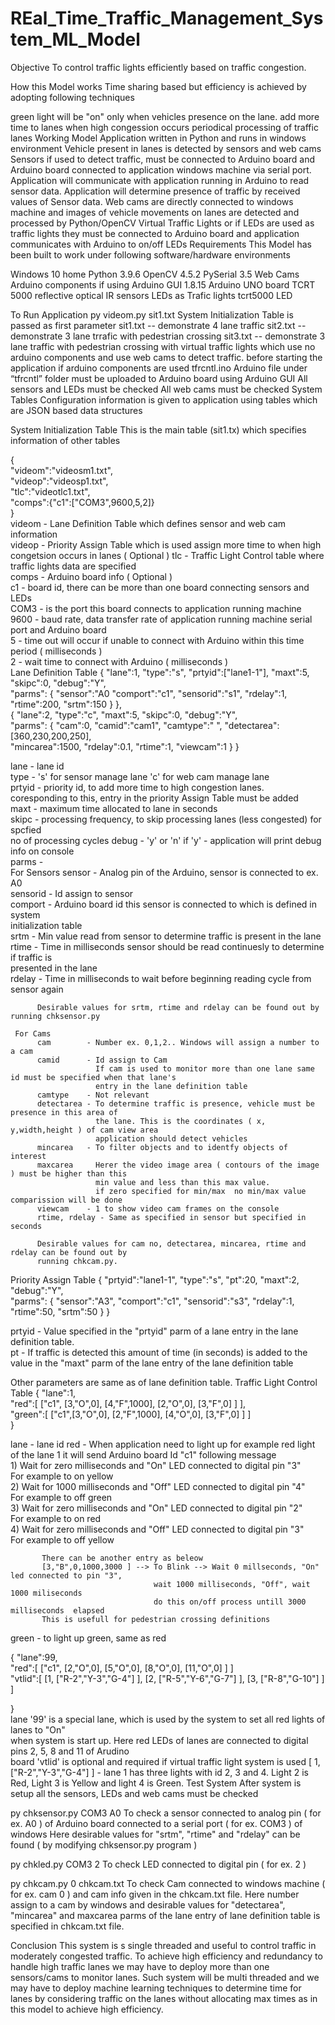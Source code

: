 # REal_Time_Traffic_Management_System_ML_Model

Objective
To control traffic lights efficiently based on traffic congestion.

How this Model works
Time sharing based but efficiency is achieved by adopting following  techniques

green light will be "on" only when vehicles presence on the lane.
add more time to lanes when high congession occurs
periodical processing of traffic lanes
Working Model
Application written in Python and runs in windows environment
Vehicle present in lanes is detected by sensors and web cams
Sensors if used to detect traffic, must be connected to Arduino board and Arduino board connected to application windows machine via serial port. Application will communicate with application running in Arduino to read sensor data. Application will determine presence of traffic by received values of Sensor data.
Web cams are directly connected to windows machine and images of vehicle movements on lanes are detected and processed by Python/OpenCV
Virtual Traffic Lights or if LEDs are used as traffic lights they must be connected to Arduino board and application communicates with Arduino to on/off LEDs
Requirements
This Model has been built to work under following software/hardware environments

Windows 10 home
Python 3.9.6
OpenCV 4.5.2
PySerial 3.5
Web Cams
Arduino components if using
Arduino GUI 1.8.15
Arduino UNO board
TCRT 5000 reflective optical IR sensors
LEDs as Trafic lights
tcrt5000 LED

To Run Application
py videom.py sit1.txt
System Initialization Table is passed as first parameter
sit1.txt -- demonstrate 4 lane traffic
sit2.txt -- demonstrate 3 lane trrafic with pedestrian crossing
sit3.txt -- demonstrate 3 lane traffic with pedestrian crossing with virtual traffic lights which use no arduino components and use web cams to detect traffic.
before starting the application if arduino components are used
tfrcntl.ino Arduino file under “tfrcntl” folder must be uploaded to Arduino board using Arduino GUI
All sensors and LEDs must be checked
All web cams must be checked
System Tables
Configuration information is given to application using tables which are JSON based data structures

System Initialization Table
This is the main table (sit1.tx) which specifies information of other tables

{  
"videom":"videosm1.txt",  
"videop":"videosp1.txt",  
"tlc":"videotlc1.txt",  
"comps":{"c1":["COM3",9600,5,2]}  
}  
videom - Lane Definition Table which defines sensor and web cam information  
videop - Priority Assign Table which is used assign more time to when high congetsion occurs in lanes  ( Optional )
tlc    - Traffic Light Control table where traffic lights data are specified  
comps  - Arduino board info ( Optional )  
       c1   - board id, there can be more than one board connecting sensors and LEDs  
       COM3 - is the port this board connects to application running machine  
       9600 - baud rate, data transfer rate of application running machine serial port and Arduino board  
       5    - time out will occur if unable to connect with Arduino within this time period ( milliseconds )  
       2    - wait time to connect with Arduino ( milliseconds )  
Lane Definition Table
  { "lane":1, "type":"s", "prtyid":["lane1-1"], "maxt":5, "skipc":0, "debug":"Y",  
    "parms": { "sensor":"A0 "comport":"c1", "sensorid":"s1", "rdelay":1, "rtime":200, "srtm":150 } },  
  { "lane":2, "type":"c", "maxt":5, "skipc":0, "debug":"Y",  
    "parms": { "cam":0, "camid":"cam1", "camtype":" ", "detectarea":[360,230,200,250],  
    "mincarea":1500, "rdelay":0.1, "rtime":1, "viewcam":1 } }  
         
  lane   - lane id  
  type   - 's' for sensor manage lane 'c' for web cam manage lane  
  prtyid - priority id, to add more time to high congestion lanes.  
           coresponding to this, entry in the priority Assign Table must be added  
  maxt   - maximum time allocated to lane in seconds  
  skipc  - processing frequency, to skip processing lanes (less congested) for spcfied  
           no of processing cycles
  debug  - 'y' or 'n' if 'y' - application will print debug info on console  
  parms  -  
     For Sensors
          sensor   - Analog pin of the Arduino, sensor is connected to ex. A0  
          sensorid - Id assign to sensor  
          comport  - Arduino board id this sensor is connected to which is defined in system  
                     initialization table  
          srtm     - Min value read from sensor to determine traffic is present in the lane  
          rtime    - Time in milliseconds sensor should be read continuesly to determine if traffic is  
                     presented in the lane  
          rdelay   - Time in milliseconds to wait before beginning reading cycle from sensor again  

          Desirable values for srtm, rtime and rdelay can be found out by running chksensor.py  
          
     For Cams  
          cam        - Number ex. 0,1,2.. Windows will assign a number to a cam  
          camid      - Id assign to Cam  
                       If cam is used to monitor more than one lane same id must be specified when that lane's
                       entry in the lane definition table
          camtype    - Not relevant  
          detectarea - To determine traffic is presence, vehicle must be presence in this area of  
                       the lane. This is the coordinates ( x, y,width,height ) of cam view area  
                       application should detect vehicles  
          mincarea   - To filter objects and to identfy objects of interest  
          maxcarea     Herer the video image area ( contours of the image ) must be higher than this 
                       min value and less than this max value.
                       if zero specified for min/max  no min/max value comparission will be done  
          viewcam    - 1 to show video cam frames on the console  
          rtime, rdelay - Same as specified in sensor but specified in seconds  
          
          Desirable values for cam no, detectarea, mincarea, rtime and rdelay can be found out by  
          running chkcam.py.           
Priority Assign Table
 { "prtyid":"lane1-1", "type":"s", "pt":20, "maxt":2, "debug":"Y",  
   "parms": { "sensor":"A3",  "comport":"c1", "sensorid":"s3", "rdelay":1, "rtime":50, "srtm":50 } }  
 
 prtyid - Value specified in the "prtyid" parm of a lane entry in the lane definition table.  
 pt     - If traffic is detected this amount of time (in seconds) is added to the value in 
          the "maxt" parm of the lane entry of the lane definition table  
        
 Other parameters are same as of lane definition table.
Traffic Light Control Table
{ "lane":1,  
  "red":[ ["c1", [3,"O",0], [4,"F",1000], [2,"O",0], [3,"F",0] ] ],  
  "green":[ ["c1",[3,"O",0], [2,"F",1000], [4,"O",0], [3,"F",0] ] ]  
}  

lane - lane id
red  - When application need to light up for example red light of the lane 1 it will 
       send Arduino board Id "c1" following message  
       1)  Wait for zero milliseconds and "On" LED connected to digital pin "3"  
           For example to on yellow  
       2)  Wait for 1000 milliseconds and "Off" LED connected to digital pin "4"   
           For example to off green  
       3)  Wait for zero milliseconds and "On" LED connected to digital pin "2"   
           For example to on red  
       4)  Wait for zero milliseconds and "Off" LED connected to digital pin "3"  
           For example to off yellow 
           
           There can be another entry as beleow
           [3,"B",0,1000,3000 ] --> To Blink --> Wait 0 millseconds, "On" led connected to pin "3", 
                                    wait 1000 milliseconds, "Off", wait 1000 miliseconds
                                    do this on/off process untill 3000 milliseconds  elapsed  
           This is usefull for pedestrian crossing definitions                         
green - to light up green, same as red  

{ "lane":99,  
  "red":[ ["c1", [2,"O",0], [5,"O",0], [8,"O",0], [11,"O",0] ] ]  
  "vtlid":[  [1, ["R-2","Y-3","G-4"] ], [2, ["R-5","Y-6","G-7"] ], [3, ["R-8","G-10"] ] ]

}  
lane '99' is a special lane, which is used by the system to set all red lights of lanes to "On"  
when system is start up. Here red LEDs of lanes are connected to  digital pins 2, 5, 8 and 11 of Arudino  
board
'vtlid' is optional and required if virtual traffic light system is used
[ 1,["R-2","Y-3","G-4"] ]  - lane 1 has three lights with id 2, 3 and 4. Light 2 is Red, Light 3 is Yellow and light 4 is Green.
Test System
After system is setup all the sensors, LEDs and web cams must be checked

py chksensor.py COM3 A0
To check a sensor connected to analog pin ( for ex. A0 ) of Arduino board connected to a
serial port ( for ex. COM3 ) of windows Here desirable values for "srtm", "rtime" and "rdelay" can be found ( by modifying chksensor.py program )

py chkled.py COM3 2
To check LED connected to digital pin ( for ex. 2 )

py chkcam.py 0 chkcam.txt
To check Cam connected to windows machine ( for ex. cam 0 ) and cam info given in the chkcam.txt file. Here number assign to a cam by windows and desirable values for "detectarea", "mincarea" and maxcarea parms of the lane entry of lane definition table is specified in chkcam.txt file.

Conclusion
This system is s single threaded and useful to control traffic in moderately congested traffic.
To achieve high efficiency and redundancy to handle high traffic lanes we may have to deploy more than one sensors/cams to monitor lanes. Such system will be multi threaded and we may have to deploy machine learning techniques to determine time for lanes by considering traffic on the lanes without allocating max times as in this model to achieve high efficiency.
